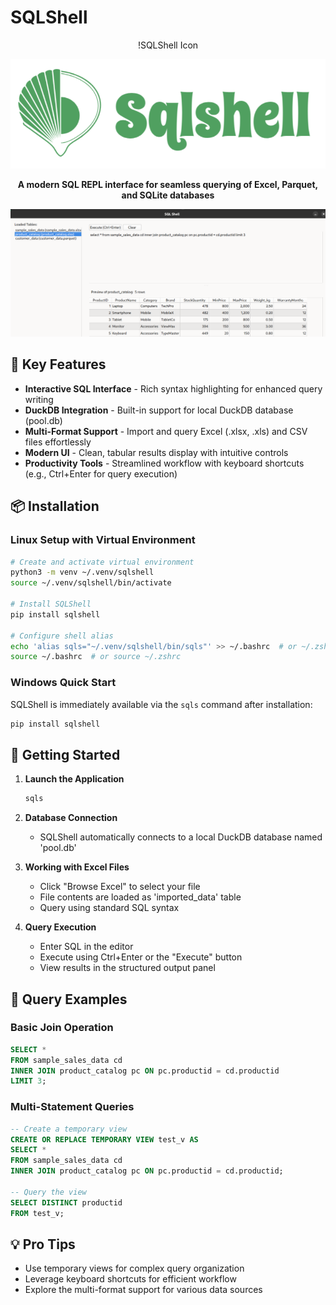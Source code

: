 # SQLShell

<div align="center">

!SQLShell Icon
   
![SQLShell Interface](sqlshell_logo.png)

**A modern SQL REPL interface for seamless querying of Excel, Parquet, and SQLite databases**

![SQLShell Interface](sqlshell_demo.png)

</div>

## 🚀 Key Features

- **Interactive SQL Interface** - Rich syntax highlighting for enhanced query writing
- **DuckDB Integration** - Built-in support for local DuckDB database (pool.db)
- **Multi-Format Support** - Import and query Excel (.xlsx, .xls) and CSV files effortlessly
- **Modern UI** - Clean, tabular results display with intuitive controls
- **Productivity Tools** - Streamlined workflow with keyboard shortcuts (e.g., Ctrl+Enter for query execution)

## 📦 Installation

### Linux Setup with Virtual Environment

```bash
# Create and activate virtual environment
python3 -m venv ~/.venv/sqlshell
source ~/.venv/sqlshell/bin/activate

# Install SQLShell
pip install sqlshell

# Configure shell alias
echo 'alias sqls="~/.venv/sqlshell/bin/sqls"' >> ~/.bashrc  # or ~/.zshrc for Zsh
source ~/.bashrc  # or source ~/.zshrc
```

### Windows Quick Start
SQLShell is immediately available via the `sqls` command after installation:
```bash
pip install sqlshell
```

## 🎯 Getting Started

1. **Launch the Application**
   ```bash
   sqls
   ```

2. **Database Connection**
   - SQLShell automatically connects to a local DuckDB database named 'pool.db'

3. **Working with Excel Files**
   - Click "Browse Excel" to select your file
   - File contents are loaded as 'imported_data' table
   - Query using standard SQL syntax

4. **Query Execution**
   - Enter SQL in the editor
   - Execute using Ctrl+Enter or the "Execute" button
   - View results in the structured output panel

## 📝 Query Examples

### Basic Join Operation
```sql
SELECT *
FROM sample_sales_data cd
INNER JOIN product_catalog pc ON pc.productid = cd.productid
LIMIT 3;
```

### Multi-Statement Queries
```sql
-- Create a temporary view
CREATE OR REPLACE TEMPORARY VIEW test_v AS
SELECT *
FROM sample_sales_data cd
INNER JOIN product_catalog pc ON pc.productid = cd.productid;

-- Query the view
SELECT DISTINCT productid
FROM test_v;
```

## 💡 Pro Tips

- Use temporary views for complex query organization
- Leverage keyboard shortcuts for efficient workflow
- Explore the multi-format support for various data sources

